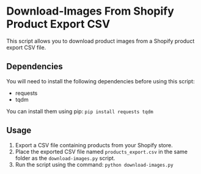 # Download-Images From Shopify Product Export CSV

This script allows you to download product images from a Shopify product export CSV file.

## Dependencies

You will need to install the following dependencies before using this script:

- requests
- tqdm

You can install them using pip: `pip install requests tqdm`

## Usage

1. Export a CSV file containing products from your Shopify store.
2. Place the exported CSV file named `products_export.csv` in the same folder as the `download-images.py` script.
3. Run the script using the command: `python download-images.py`